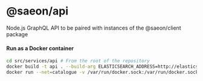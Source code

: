 # @saeon/api

Node.js GraphQL API to be paired with instances of the @saeon/client package

#### Run as a Docker container

```sh
cd src/services/api # From the root of the repository
docker build -t api . --build-arg ELASTICSEARCH_ADDRESS=http://elasticsearch:9200 --build-arg MONGO_DB_ADDRESS=mongodb://mongo:27017
docker run --net=catalogue -v /var/run/docker.sock:/var/run/docker.sock -p 3000:3000 -d api
```
